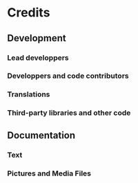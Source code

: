 # Credits

## Development

### Lead developpers

### Developpers and code contributors

### Translations

### Third-party libraries and other code

## Documentation

### Text

### Pictures and Media Files